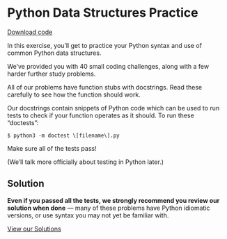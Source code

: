 Python Data Structures Practice
===============================

[Download code](../python-ds-practice.zip)

In this exercise, you’ll get to practice your Python syntax and use of common Python data structures.

We’ve provided you with 40 small coding challenges, along with a few harder further study problems.

All of our problems have function stubs with docstrings. Read these carefully to see how the function should work.

Our docstrings contain snippets of Python code which can be used to run tests to check if your function operates as it should. To run these “doctests”:

```
$ python3 -m doctest \[filename\].py
```

Make sure all of the tests pass!

(We’ll talk more officially about testing in Python later.)

Solution
--------

**Even if you passed all the tests, we strongly recommend you review our solution when done** — many of these problems have Python idiomatic versions, or use syntax you may not yet be familiar with.

[View our Solutions](solution/index.html)